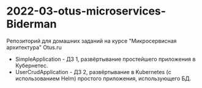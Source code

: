 # 2022-03-otus-microservices-Biderman
Репозиторий для домашних заданий на курсе "Микросервисная архитектура" Otus.ru

* SimpleApplication - ДЗ 1, развёртывание простейшего приложения в Кубернетес.
* UserCrudApplication - ДЗ 2, развёртывание в Kubernetes (с использованием Helm) простого приложения, использующего БД.
